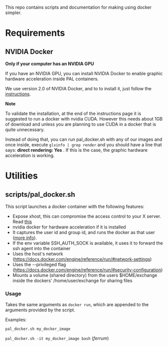 This repo contains scripts and documentation for making using docker simpler.

# Requirements
## NVIDIA Docker
**Only if your computer has an NVIDIA GPU**

If you have an NVIDIA GPU, you can install NVIDIA Docker to enable graphic 
hardware acceleration inside PAL containers.

We use version 2.0 of NVIDIA Docker, and to to install it, just follow the 
[instructions](https://docs.nvidia.com/datacenter/cloud-native/container-toolkit/install-guide.html#docker).

**Note**

To validate the installation, at the end of the instructions page it is suggested 
to run a docker with nvidia CUDA. However this needs about 1GB of download and 
unless you are planning to use CUDA in a docker that is quite unnecessary. 

Instead of doing that, you can run pal_docker.sh with any of our images and once 
inside, execute `glxinfo | grep render` and you should have a line that says: 
**direct rendering: Yes** . If this is the case, the graphic hardware acceleration is working.

# Utilities
## scripts/pal\_docker.sh

This script launches a docker container with the following features:
- Expose xhost, this can compromise the access control to your X server. 
Read [this](http://wiki.ros.org/docker/Tutorials/GUI#The_simple_way)
- nvidia docker for hardware acceleration if it is installed
- It captures the user id and group id, and runs the docker as that user 
([more info](https://denibertovic.com/posts/handling-permissions-with-docker-volumes/)).
- If the env variable SSH_AUTH_SOCK is available, it uses it to forward 
the ssh agent into the container
- Uses the host's network (https://docs.docker.com/engine/reference/run/#network-settings)
- Uses the --privileged flag (https://docs.docker.com/engine/reference/run/#security-configuration)
- Mounts a volume (shared directory) from the users $HOME/exchange inside the dockers'
/home/user/exchange for sharing files

### Usage
Takes the same arguments as `docker run`, which are appended to the 
arguments provided by the script.

Examples:

`pal_docker.sh my_docker_image`

`pal_docker.sh -it my_docker_image bash` (*ferrum*)

